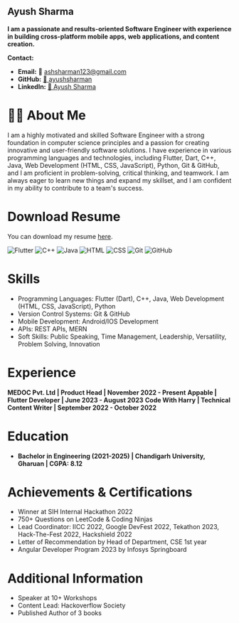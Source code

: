 ## Ayush Sharma

**I am a passionate and results-oriented Software Engineer with experience in building cross-platform mobile apps, web applications, and content creation.**

**Contact:**

* **Email:** 📧 ashsharman123@gmail.com
* **GitHub:** [🚀 ayushsharman](https://github.com/ayushsharman)
* **LinkedIn:** [🔗 Ayush Sharma](https://www.linkedin.com/in/ayush-sharman/)

# 👨‍💻 About Me

I am a highly motivated and skilled Software Engineer with a strong foundation in computer science principles and a passion for creating innovative and user-friendly software solutions. I have experience in various programming languages and technologies, including Flutter, Dart, C++, Java, Web Development (HTML, CSS, JavaScript), Python, Git & GitHub, and I am proficient in problem-solving, critical thinking, and teamwork. I am always eager to learn new things and expand my skillset, and I am confident in my ability to contribute to a team's success.

# Download Resume

You can download my resume [here](https://drive.google.com/file/d/1zuPsU2yWOxsIrqjToT6f77Bj4hM_2MfJ/view?usp=sharing).

![Flutter](https://img.shields.io/badge/Flutter-%2302569B.svg?&style=for-the-badge&logo=Flutter&logoColor=white)
![C++](https://img.shields.io/badge/C++-%2300599C.svg?&style=for-the-badge&logo=C%2B%2B&logoColor=white)
![Java](https://img.shields.io/badge/Java-%23ED8B00.svg?&style=for-the-badge&logo=Java&logoColor=white)
![HTML](https://img.shields.io/badge/HTML-%23E34F26.svg?&style=for-the-badge&logo=HTML5&logoColor=white)
![CSS](https://img.shields.io/badge/CSS-%231572B6.svg?&style=for-the-badge&logo=CSS3&logoColor=white)
![Git](https://img.shields.io/badge/Git-%23F05032.svg?&style=for-the-badge&logo=Git&logoColor=white)
![GitHub](https://img.shields.io/badge/GitHub-%23181717.svg?&style=for-the-badge&logo=GitHub&logoColor=white)

# Skills

* Programming Languages: Flutter (Dart), C++, Java, Web Development (HTML, CSS, JavaScript), Python
* Version Control Systems: Git & GitHub
* Mobile Development: Android/IOS Development
* APIs: REST APIs, MERN
* Soft Skills: Public Speaking, Time Management, Leadership, Versatility, Problem Solving, Innovation

# Experience

**MEDOC Pvt. Ltd | Product Head | November 2022 - Present**
**Appable | Flutter Developer | June 2023 - August 2023**
**Code With Harry | Technical Content Writer | September 2022 - October 2022**

# Education

* **Bachelor in Engineering (2021-2025) | Chandigarh University, Gharuan | CGPA: 8.12**

# Achievements & Certifications

* Winner at SIH Internal Hackathon 2022
* 750+ Questions on LeetCode & Coding Ninjas
* Lead Coordinator: IICC 2022, Google DevFest 2022, Tekathon 2023, Hack-The-Fest 2022, Hackshield 2022
* Letter of Recommendation by Head of Department, CSE 1st year
* Angular Developer Program 2023 by Infosys Springboard

# Additional Information

* Speaker at 10+ Workshops
* Content Lead: Hackoverflow Society
* Published Author of 3 books

